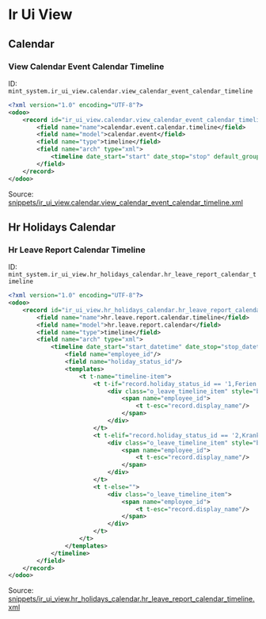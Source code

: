 # Ir Ui View
## Calendar  
### View Calendar Event Calendar Timeline  
ID: `mint_system.ir_ui_view.calendar.view_calendar_event_calendar_timeline`  
```xml
<?xml version="1.0" encoding="UTF-8"?>
<odoo>
    <record id="ir_ui_view.calendar.view_calendar_event_calendar_timeline" model="ir.ui.view">
        <field name="name">calendar.event.calendar.timeline</field>
        <field name="model">calendar.event</field>
        <field name="type">timeline</field>
        <field name="arch" type="xml">
            <timeline date_start="start" date_stop="stop" default_group_by="partner_id" event_open_popup="true"/>
        </field>
    </record>
</odoo>

```
Source: [snippets/ir_ui_view.calendar.view_calendar_event_calendar_timeline.xml](https://github.com/Mint-System/Odoo-Build/tree/16.0/snippets/ir_ui_view.calendar.view_calendar_event_calendar_timeline.xml)

## Hr Holidays Calendar  
### Hr Leave Report Calendar Timeline  
ID: `mint_system.ir_ui_view.hr_holidays_calendar.hr_leave_report_calendar_timeline`  
```xml
<?xml version="1.0" encoding="UTF-8"?>
<odoo>
    <record id="ir_ui_view.hr_holidays_calendar.hr_leave_report_calendar_timeline" model="ir.ui.view">
        <field name="name">hr.leave.report.calendar.timeline</field>
        <field name="model">hr.leave.report.calendar</field>
        <field name="type">timeline</field>
        <field name="arch" type="xml">
            <timeline date_start="start_datetime" date_stop="stop_datetime" default_group_by="employee_id" event_open_popup="true">
                <field name="employee_id"/>
                <field name="holiday_status_id"/>
                <templates>
                    <t t-name="timeline-item">
                        <t t-if="record.holiday_status_id == '1,Ferien'">
                            <div class="o_leave_timeline_item" style="background-color: #f9ec6d;">
                                <span name="employee_id">
                                    <t t-esc="record.display_name"/>
                                </span>
                            </div>
                        </t>
                        <t t-elif="record.holiday_status_id == '2,Krankheit'">
                            <div class="o_leave_timeline_item" style="background-color: #ff9ad7;">
                                <span name="employee_id">
                                    <t t-esc="record.display_name"/>
                                </span>
                            </div>
                        </t>
                        <t t-else="">
                            <div class="o_leave_timeline_item">
                                <span name="employee_id">
                                    <t t-esc="record.display_name"/>
                                </span>
                            </div>
                        </t>
                    </t>
                </templates>
            </timeline>
        </field>
    </record>
</odoo>

```
Source: [snippets/ir_ui_view.hr_holidays_calendar.hr_leave_report_calendar_timeline.xml](https://github.com/Mint-System/Odoo-Build/tree/16.0/snippets/ir_ui_view.hr_holidays_calendar.hr_leave_report_calendar_timeline.xml)

